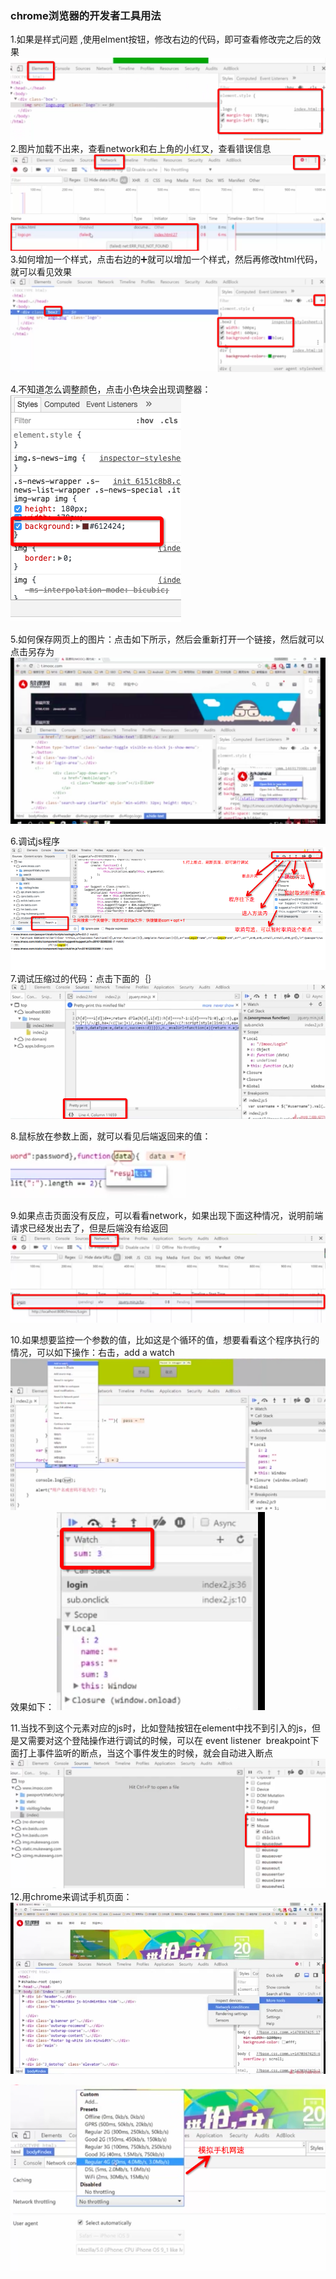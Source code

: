 ### chrome浏览器的开发者工具用法
1.如果是样式问题 ,使用elment按钮，修改右边的代码，即可查看修改完之后的效果 
![](chrome.png)
2.图片加载不出来，查看network和右上角的小红叉，查看错误信息 
![](chrome-1.png)
3.如何增加一个样式，点击右边的➕就可以增加一个样式，然后再修改html代码，就可以看见效果 
![](chrome-2.png)

4.不知道怎么调整颜色，点击小色块会出现调整器： 
![](chrome-3.png)

5.如何保存网页上的图片：点击如下所示，然后会重新打开一个链接，然后就可以点击另存为 
![](chrome-4.png)

6.调试js程序 
![](chrome-5.png)
7.调试压缩过的代码：点击下面的｛｝ 
![](chrome-6.png)

8.鼠标放在参数上面，就可以看见后端返回来的值： 
![](chrome-7.png)

9.如果点击页面没有反应，可以看看network，如果出现下面这种情况，说明前端请求已经发出去了，但是后端没有给返回 
![](chrome-8.png)

10.如果想要监控一个参数的值，比如这是个循环的值，想要看看这个程序执行的情况，可以如下操作：右击，add a watch 
![](chrome-9.png)
效果如下： 
![](chrome-10.png)

11.当找不到这个元素对应的js时，比如登陆按钮在element中找不到引入的js，但是又需要对这个登陆操作进行调试的时候，可以在 event listener  breakpoint下面打上事件监听的断点，当这个事件发生的时候，就会自动进入断点 
![](chrome-11.png)
12.用chrome来调试手机页面： 
![](chrome-12.png)

![](chrome-13.png)





